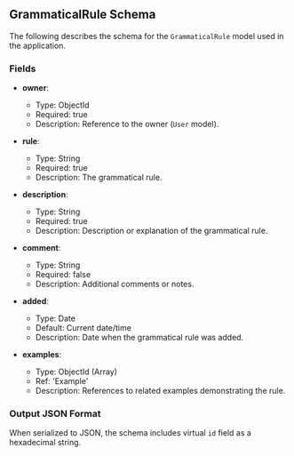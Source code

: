 ## GrammaticalRule Schema

The following describes the schema for the `GrammaticalRule` model used in the application.

### Fields

- **owner**:
  - Type: ObjectId
  - Required: true
  - Description: Reference to the owner (`User` model).

- **rule**:
  - Type: String
  - Required: true
  - Description: The grammatical rule.

- **description**:
  - Type: String
  - Required: true
  - Description: Description or explanation of the grammatical rule.

- **comment**:
  - Type: String
  - Required: false
  - Description: Additional comments or notes.

- **added**:
  - Type: Date
  - Default: Current date/time
  - Description: Date when the grammatical rule was added.

- **examples**:
  - Type: ObjectId (Array)
  - Ref: 'Example'
  - Description: References to related examples demonstrating the rule.

### Output JSON Format

When serialized to JSON, the schema includes virtual `id` field as a hexadecimal string.
